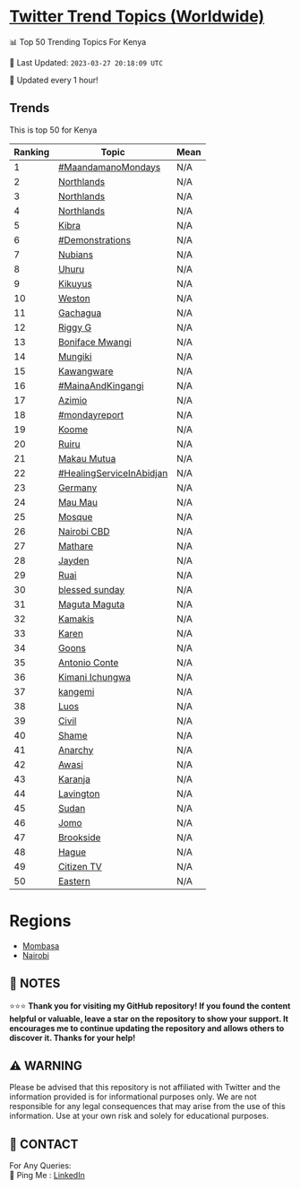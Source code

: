 [Twitter Trend Topics (Worldwide)](https://github.com/ErcinDedeoglu/Twitter-Trend-Topics)
==========


📊 Top 50 Trending Topics For Kenya

📆 Last Updated: `2023-03-27 20:18:09 UTC`

🔧 Updated every 1 hour!


## Trends

This is top 50 for Kenya

| Ranking | Topic | Mean |
| ------- | ------------ | ------------ |
| 1 | [#MaandamanoMondays](http://twitter.com/search?q=%23MaandamanoMondays) | N/A |
| 2 | [Northlands](http://twitter.com/search?q=Northlands) | N/A |
| 3 | [Northlands](http://twitter.com/search?q=Northlands) | N/A |
| 4 | [Northlands](http://twitter.com/search?q=Northlands) | N/A |
| 5 | [Kibra](http://twitter.com/search?q=Kibra) | N/A |
| 6 | [#Demonstrations](http://twitter.com/search?q=%23Demonstrations) | N/A |
| 7 | [Nubians](http://twitter.com/search?q=Nubians) | N/A |
| 8 | [Uhuru](http://twitter.com/search?q=Uhuru) | N/A |
| 9 | [Kikuyus](http://twitter.com/search?q=Kikuyus) | N/A |
| 10 | [Weston](http://twitter.com/search?q=Weston) | N/A |
| 11 | [Gachagua](http://twitter.com/search?q=Gachagua) | N/A |
| 12 | [Riggy G](http://twitter.com/search?q=Riggy+G) | N/A |
| 13 | [Boniface Mwangi](http://twitter.com/search?q=Boniface+Mwangi) | N/A |
| 14 | [Mungiki](http://twitter.com/search?q=Mungiki) | N/A |
| 15 | [Kawangware](http://twitter.com/search?q=Kawangware) | N/A |
| 16 | [#MainaAndKingangi](http://twitter.com/search?q=%23MainaAndKingangi) | N/A |
| 17 | [Azimio](http://twitter.com/search?q=Azimio) | N/A |
| 18 | [#mondayreport](http://twitter.com/search?q=%23mondayreport) | N/A |
| 19 | [Koome](http://twitter.com/search?q=Koome) | N/A |
| 20 | [Ruiru](http://twitter.com/search?q=Ruiru) | N/A |
| 21 | [Makau Mutua](http://twitter.com/search?q=Makau+Mutua) | N/A |
| 22 | [#HealingServiceInAbidjan](http://twitter.com/search?q=%23HealingServiceInAbidjan) | N/A |
| 23 | [Germany](http://twitter.com/search?q=Germany) | N/A |
| 24 | [Mau Mau](http://twitter.com/search?q=Mau+Mau) | N/A |
| 25 | [Mosque](http://twitter.com/search?q=Mosque) | N/A |
| 26 | [Nairobi CBD](http://twitter.com/search?q=Nairobi+CBD) | N/A |
| 27 | [Mathare](http://twitter.com/search?q=Mathare) | N/A |
| 28 | [Jayden](http://twitter.com/search?q=Jayden) | N/A |
| 29 | [Ruai](http://twitter.com/search?q=Ruai) | N/A |
| 30 | [blessed sunday](http://twitter.com/search?q=blessed+sunday) | N/A |
| 31 | [Maguta Maguta](http://twitter.com/search?q=Maguta+Maguta) | N/A |
| 32 | [Kamakis](http://twitter.com/search?q=Kamakis) | N/A |
| 33 | [Karen](http://twitter.com/search?q=Karen) | N/A |
| 34 | [Goons](http://twitter.com/search?q=Goons) | N/A |
| 35 | [Antonio Conte](http://twitter.com/search?q=Antonio+Conte) | N/A |
| 36 | [Kimani Ichungwa](http://twitter.com/search?q=Kimani+Ichungwa) | N/A |
| 37 | [kangemi](http://twitter.com/search?q=kangemi) | N/A |
| 38 | [Luos](http://twitter.com/search?q=Luos) | N/A |
| 39 | [Civil](http://twitter.com/search?q=Civil) | N/A |
| 40 | [Shame](http://twitter.com/search?q=Shame) | N/A |
| 41 | [Anarchy](http://twitter.com/search?q=Anarchy) | N/A |
| 42 | [Awasi](http://twitter.com/search?q=Awasi) | N/A |
| 43 | [Karanja](http://twitter.com/search?q=Karanja) | N/A |
| 44 | [Lavington](http://twitter.com/search?q=Lavington) | N/A |
| 45 | [Sudan](http://twitter.com/search?q=Sudan) | N/A |
| 46 | [Jomo](http://twitter.com/search?q=Jomo) | N/A |
| 47 | [Brookside](http://twitter.com/search?q=Brookside) | N/A |
| 48 | [Hague](http://twitter.com/search?q=Hague) | N/A |
| 49 | [Citizen TV](http://twitter.com/search?q=Citizen+TV) | N/A |
| 50 | [Eastern](http://twitter.com/search?q=Eastern) | N/A |



# Regions

* [Mombasa](</Kenya/Mombasa.md>)
* [Nairobi](</Kenya/Nairobi.md>)



## 📝 NOTES

⭐⭐⭐ **Thank you for visiting my GitHub repository! If you found the content helpful or valuable, leave a star on the repository to show your support. It encourages me to continue updating the repository and allows others to discover it. Thanks for your help!**


## ⚠️ WARNING

Please be advised that this repository is not affiliated with Twitter and the information provided is for informational purposes only. We are not responsible for any legal consequences that may arise from the use of this information. Use at your own risk and solely for educational purposes.


## 📨 CONTACT

 For Any Queries:  
            🏓 Ping Me : [LinkedIn](https://www.linkedin.com/in/ercindedeoglu/)
